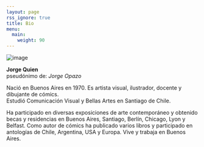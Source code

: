 ```yaml
---
layout: page
rss_ignore: true
title: Bio
menu:
  main:
    weight: 90
---
```



<div>
  <img src="/images/bio-new.webp" alt="image" class="bio-image">
</div>


**Jorge Quien**  
pseudónimo de: *Jorge Opazo*

Nació en Buenos Aires en 1970. Es artista visual, ilustrador, docente y dibujante de cómics.  
Estudió Comunicación Visual y Bellas Artes en Santiago de Chile. 


Ha participado en diversas exposiciones de arte contemporáneo y obtenido becas y residencias en Buenos Aires, Santiago, Berlín, Chicago, Lyon y Belfast. Como autor de cómics ha publicado varios libros y participado en antologías de Chile, Argentina, USA y Europa. Vive y trabaja en Buenos Aires.
